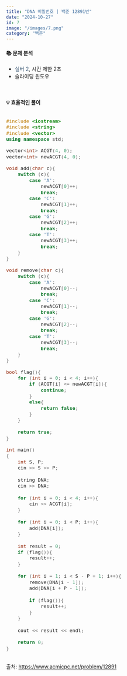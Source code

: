 ```yaml
---
title: "DNA 비밀번호 | 백준 12891번"
date: "2024-10-27"
id: 7
image: "/images/7.png"
category: "백준"
---
```

<h4><strong>📚 문제 분석</strong></h4>

- <stong style="color:#435f7a">실버 2</stong>, 시간 제한 2초
- 슬라이딩 윈도우

<style>
  .code-block {
    font-family: 'jetbrains-mono-regular', monospace;
    font-size: 1.1em;
    overflow-x: auto;
  }
</style>
<br/>

<h4><strong>💡 효율적인 풀이</strong></h4>

<div class="code-block">

```c++
#include <iostream>
#include <string>
#include <vector>
using namespace std;

vector<int> ACGT(4, 0);
vector<int> newACGT(4, 0);

void add(char c){
    switch (c){
        case 'A':
            newACGT[0]++;
            break;
        case 'C':
            newACGT[1]++;
            break;
        case 'G':
            newACGT[2]++;
            break;
        case 'T':
            newACGT[3]++;
            break;
    }
}

void remove(char c){
    switch (c){
        case 'A':
            newACGT[0]--;
            break;
        case 'C':
            newACGT[1]--;
            break;
        case 'G':
            newACGT[2]--;
            break;
        case 'T':
            newACGT[3]--;
            break;
    }
}

bool flag(){
    for (int i = 0; i < 4; i++){
        if (ACGT[i] <= newACGT[i]){
            continue;
        }
        else{
            return false;
        }
    }
    
    return true;
}

int main()
{
    int S, P;
    cin >> S >> P;
    
    string DNA;
    cin >> DNA;
    
    for (int i = 0; i < 4; i++){
        cin >> ACGT[i];
    }
    
    for (int i = 0; i < P; i++){
        add(DNA[i]);
    }
    
    int result = 0;
    if (flag()){
        result++;
    }
    
    for (int i = 1; i < S - P + 1; i++){
        remove(DNA[i - 1]);
        add(DNA[i + P - 1]);
        
        if (flag()){
            result++;
        }
    }
    
    cout << result << endl;
   
    return 0;
}
```
</div>

출처: https://www.acmicpc.net/problem/12891